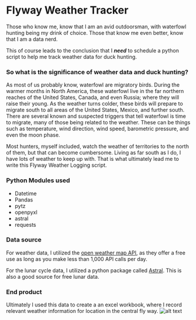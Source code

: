 # Flyway Weather Tracker
Those who know me, know that I am an avid outdoorsman, with waterfowl hunting being my drink of choice. Those that know me even better, know that I am a data nerd.

This of course leads to the conclusion that I _**need**_ to schedule a python script to help me track weather data for duck hunting.

### So what is the significance of weather data and duck hunting?
As most of us probably know, waterfowl are migratory birds. During the warmer months in North America, these waterfowl live in the far northern reaches of the United States, Canada, and even Russia; where they will raise their young. As the weather turns colder, these birds will prepare to migrate south to all areas of the United States, Mexico, and further south. There are several known and suspected triggers that tell waterfowl is time to migrate, many of those being related to the weather. These can be things such as temperature, wind direction, wind speed, barometric pressure, and even the moon phase.

Most hunters, myself included, watch the weather of territories to the north of them, but that can become cumbersome. Living as far south as I do, I have lots of weather to keep up with. That is what ultimately lead me to write this Flyway Weather Logging script.

### Python Modules used
- Datetime
- Pandas
- pytz
- openpyxl
- astral
- requests

### Data source
For weather data, I utilized the [open weather map API](https://openweathermap.org/api), as they offer a free use as long as you make less than 1,000 API calls per day.

For the lunar cycle data, I utilized a python package called [Astral](https://astral.readthedocs.io/en/latest/). This is also a good source for free lunar data.

### End product
Ultimately I used this data to create a an excel workbook, where I record relevant weather information for location in the central fly way.
![alt text]([https://github.com/adam-p/markdown-here/raw/master/src/common/images/icon48.png](https://www.onxmaps.com/wp-content/uploads/sites/15/2021/10/Artboard-1-100.jpg) "North American Flyway Map")

